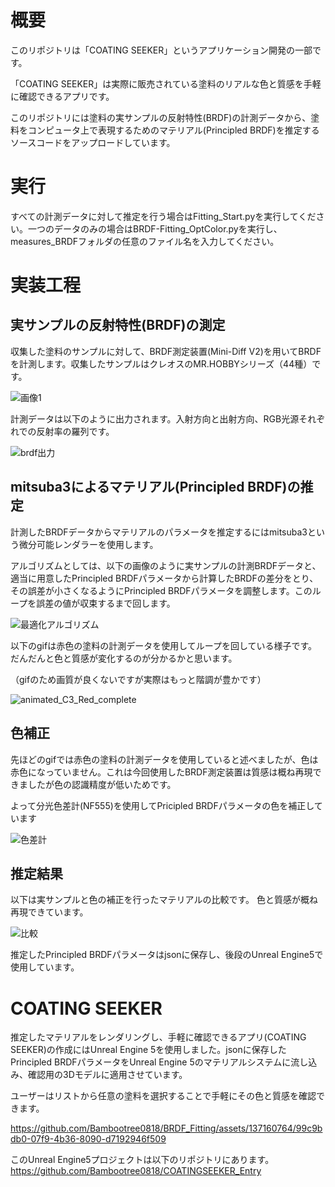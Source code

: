 # 概要
このリポジトリは「COATING SEEKER」というアプリケーション開発の一部です。

「COATING SEEKER」は実際に販売されている塗料のリアルな色と質感を手軽に確認できるアプリです。

このリポジトリには塗料の実サンプルの反射特性(BRDF)の計測データから、塗料をコンピュータ上で表現するためのマテリアル(Principled BRDF)を推定するソースコードをアップロードしています。

# 実行
すべての計測データに対して推定を行う場合はFitting_Start.pyを実行してください。一つのデータのみの場合はBRDF-Fitting_OptColor.pyを実行し、measures_BRDFフォルダの任意のファイル名を入力してください。

# 実装工程

## 実サンプルの反射特性(BRDF)の測定
収集した塗料のサンプルに対して、BRDF測定装置(Mini-Diff V2)を用いてBRDFを計測します。収集したサンプルはクレオスのMR.HOBBYシリーズ（44種）です。

![画像1](https://github.com/Bambootree0818/BRDF_Fitting/assets/137160764/e2ea739d-be1e-4450-9edd-1916026b3b67)

計測データは以下のように出力されます。入射方向と出射方向、RGB光源それぞれでの反射率の羅列です。

![brdf出力](https://github.com/Bambootree0818/BRDF_Fitting/assets/137160764/4f8b5ed9-ac3a-4327-9346-e8e2b10c1ad8)

## mitsuba3によるマテリアル(Principled BRDF)の推定
計測したBRDFデータからマテリアルのパラメータを推定するにはmitsuba3という微分可能レンダラーを使用します。

アルゴリズムとしては、以下の画像のように実サンプルの計測BRDFデータと、適当に用意したPrincipled BRDFパラメータから計算したBRDFの差分をとり、その誤差が小さくなるようにPrincipled BRDFパラメータを調整します。このループを誤差の値が収束するまで回します。

![最適化アルゴリズム](https://github.com/Bambootree0818/BRDF_Fitting/assets/137160764/c56e56de-0839-4796-a8f6-fba93ccea252)


以下のgifは赤色の塗料の計測データを使用してループを回している様子です。だんだんと色と質感が変化するのが分かるかと思います。

（gifのため画質が良くないですが実際はもっと階調が豊かです）

![animated_C3_Red_complete](https://github.com/Bambootree0818/BRDF_Fitting/assets/137160764/de6df7b4-674d-4a28-9dde-517025c6f3f2)

## 色補正
先ほどのgifでは赤色の塗料の計測データを使用していると述べましたが、色は赤色になっていません。これは今回使用したBRDF測定装置は質感は概ね再現できましたが色の認識精度が低いためです。

よって分光色差計(NF555)を使用してPricipled BRDFパラメータの色を補正しています

![色差計](https://github.com/Bambootree0818/BRDF_Fitting/assets/137160764/19c5d481-8693-4e82-8770-2df66e6361fe)

## 推定結果
以下は実サンプルと色の補正を行ったマテリアルの比較です。
色と質感が概ね再現できています。

![比較](https://github.com/Bambootree0818/BRDF_Fitting/assets/137160764/b893728e-5e81-45bc-a490-6668133d0106)

推定したPrincipled BRDFパラメータはjsonに保存し、後段のUnreal Engine5で使用しています。

# COATING SEEKER
推定したマテリアルをレンダリングし、手軽に確認できるアプリ(COATING SEEKER)の作成にはUnreal Engine 5を使用しました。jsonに保存したPrincipled BRDFパラメータをUnreal Engine 5のマテリアルシステムに流し込み、確認用の3Dモデルに適用させています。

ユーザーはリストから任意の塗料を選択することで手軽にその色と質感を確認できます。

https://github.com/Bambootree0818/BRDF_Fitting/assets/137160764/99c9bdb0-07f9-4b36-8090-d7192946f509

このUnreal Engine5プロジェクトは以下のリポジトリにあります。
https://github.com/Bambootree0818/COATINGSEEKER_Entry


